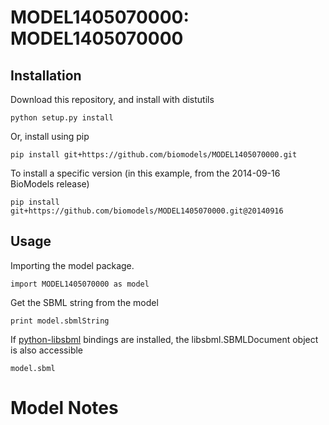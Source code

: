 # MODEL1405070000: MODEL1405070000

## Installation

Download this repository, and install with distutils

`python setup.py install`

Or, install using pip

`pip install git+https://github.com/biomodels/MODEL1405070000.git`

To install a specific version (in this example, from the 2014-09-16 BioModels release)

`pip install git+https://github.com/biomodels/MODEL1405070000.git@20140916`

## Usage

Importing the model package.

`import MODEL1405070000 as model`

Get the SBML string from the model

`print model.sbmlString`

If [python-libsbml](https://pypi.python.org/pypi/python-libsbml) bindings are
installed, the libsbml.SBMLDocument object is also accessible

`model.sbml`


# Model Notes



